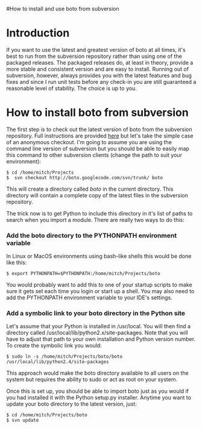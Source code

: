 #How to install and use boto from subversion

# Introduction #

If you want to use the latest and greatest version of boto at all times, it's best to run from the subversion repository rather than using one of the packaged releases.  The packaged releases do, at least in theory, provide a more stable and consistent version and are easy to install.  Running out of subversion, however, always provides you with the latest features and bug fixes and since I run unit tests before any check-in you are still guaranteed a reasonable level of stability.  The choice is up to you.


# How to install boto from subversion #

The first step is to check out the latest version of boto from the subversion repository. Full instructions are provided [here](http://code.google.com/p/boto/source) but let's take the simple case of an anonymous checkout.  I'm going to assume you are using the command line version of subversion but you should be able to easily map this command to other subversion clients (change the path to suit your environment):

```
$ cd /home/mitch/Projects
$  svn checkout http://boto.googlecode.com/svn/trunk/ boto
```

This will create a directory called _boto_ in the current directory.  This directory will contain a complete copy of the latest files in the subversion repository.

The trick now is to get Python to include this directory in it's list of paths to search when you import a module.  There are really two ways to do this:

### Add the boto directory to the PYTHONPATH environment variable ###
In Linux or MacOS environments using bash-like shells this would be done like this:
```
$ export PYTHONPATH=$PYTHONPATH:/home/mitch/Projects/boto
```
You would probably want to add this to one of your startup scripts to make sure it gets set each time you login or start up a shell.  You may also need to add the PYTHONPATH environment variable to your IDE's settings.

### Add a symbolic link to your boto directory in the Python site ###
Let's assume that your Python is installed in /usr/local.  You will then find a directory called /usr/local/lib/python2.x/site-packages.  Note that you will have to adjust that path to your own installation and Python version number.  To create the symbolic link you would:
```
$ sudo ln -s /home/mitch/Projects/boto/boto /usr/local/lib/python2.4/site-packages
```
This approach would make the boto directory available to all users on the system but requires the ability to sudo or act as root on your system.

Once this is set up, you should be able to import boto just as you would if you had installed it with the Python setup.py installer.  Anytime you want to update your boto directory to the latest version, just:
```
$ cd /home/mitch/Projects/boto
$ svn update
```